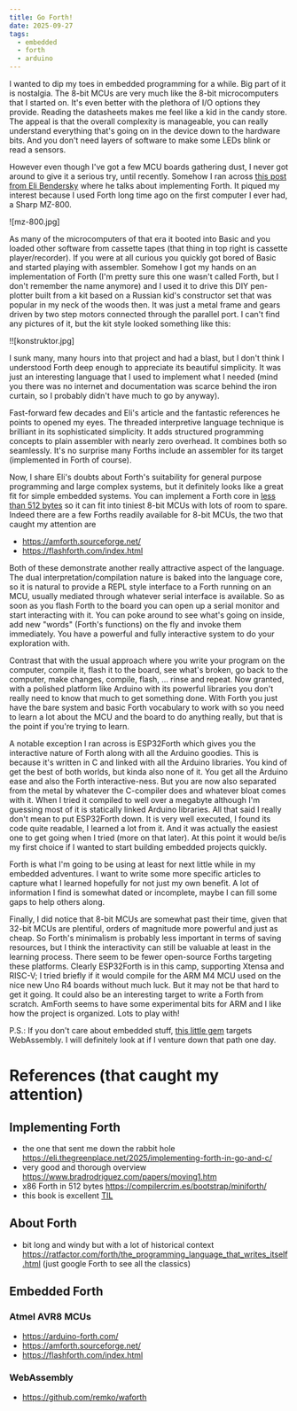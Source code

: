 ```yaml
---
title: Go Forth!
date: 2025-09-27
tags:
  - embedded
  - forth
  - arduino
---
```


I wanted to dip my toes in embedded programming for a while. Big part of it is nostalgia.
The 8-bit MCUs are very much like the 8-bit microcomputers that I started on. It's even better with the plethora of I/O options they provide. Reading the datasheets makes me feel like a kid in the candy store.
The appeal is that the overall complexity is manageable, you can really understand everything that's going on in the device down to the hardware bits. And you don't need layers of software to make some LEDs blink or read a sensors.

However even though I've got a few MCU boards gathering dust, I never got around to give it a serious try, until recently. Somehow I ran across [this post from Eli Bendersky](https://eli.thegreenplace.net/2025/implementing-forth-in-go-and-c/) where he talks about implementing Forth. It piqued my interest because I used Forth long time ago on the first computer I ever had, a Sharp MZ-800.

![mz-800.jpg]

 As many of the microcomputers of that era it booted into Basic and you loaded other software from cassette tapes (that thing in top right is cassette player/recorder). If you were at all curious you quickly got bored of Basic and started playing with assembler. Somehow I got my hands on an implementation of Forth (I'm pretty sure this one wasn't called Forth, but I don't remember the name anymore) and I used it to drive this DIY pen-plotter built from a kit based on a Russian kid's constructor set that was popular in my neck of the woods then. It was just a metal frame and gears driven by two step motors connected through the parallel port. I can't find any pictures of it, but the kit style looked something like this:

!![konstruktor.jpg]

I sunk many, many hours into that project and had a blast, but I don't think I understood Forth deep enough to appreciate its beautiful simplicity. It was just an interesting language that I used to implement what I needed (mind you there was no internet and documentation was scarce behind the iron curtain, so I probably didn't have much to go by anyway).

Fast-forward few decades and Eli's article and the fantastic references he points to opened my eyes. The threaded interpretive language technique is brilliant in its sophisticated simplicity. It adds structured programming concepts to plain assembler with nearly zero overhead. It combines both so seamlessly. It's no surprise many Forths include an assembler for its target (implemented in Forth of course).

Now, I share Eli's doubts about Forth's suitability for general purpose programming and large complex systems, but it definitely looks like a great fit for simple embedded systems. You can implement a Forth core in [less than 512 bytes](https://compilercrim.es/bootstrap/miniforth/) so it can fit into tiniest 8-bit MCUs with lots of room to spare. Indeed there are a few Forths readily available for 8-bit MCUs, the two that caught my attention are

* https://amforth.sourceforge.net/
* https://flashforth.com/index.html

Both of these demonstrate another really attractive aspect of the language. The dual interpretation/compilation nature is baked into the language core, so it is natural to provide a REPL style interface to a Forth running on an MCU, usually mediated through whatever serial interface is available. So as soon as you flash Forth to the board you can open up a serial monitor and start interacting with it. You can poke around to see what's going on inside, add new "words" (Forth's functions) on the fly and invoke them immediately. You have a powerful and fully interactive system to do your exploration with.

Contrast that with the usual approach where you write your program on the computer, compile it, flash it to the board, see what's broken, go back to the computer, make changes, compile, flash, ... rinse and repeat. Now granted, with a polished platform like Arduino with its powerful libraries you don't really need to know that much to get something done. With Forth you just have the bare system and basic Forth vocabulary to work with so you need to learn a lot about the MCU and the board to do anything really, but that is the point if you're trying to learn.

A notable exception I ran across is ESP32Forth which gives you the interactive nature of Forth along with all the Arduino goodies. This is because it's written in C and linked with all the Arduino libraries. You kind of get the best of both worlds, but kinda also none of it. You get all the Arduino ease and also the Forth interactive-ness. But you are now also separated from the metal by whatever the C-compiler does and whatever bloat comes with it. When I tried it compiled to well over a megabyte although I'm guessing most of it is statically linked Arduino libraries. All that said I really don't mean to put ESP32Forth down. It is very well executed, I found its code quite readable, I learned a lot from it. And it was actually the easiest one to get going when I tried (more on that later). At this point it would be/is my first choice if I wanted to start building embedded projects quickly.

Forth is what I'm going to be using at least for next little while in my embedded adventures. I want to write some more specific articles to capture what I learned hopefully for not just my own benefit. A lot of information I find is somewhat dated or incomplete, maybe I can fill some gaps to help others along.

Finally, I did notice that 8-bit MCUs are somewhat past their time, given that 32-bit MCUs are plentiful, orders of magnitude more powerful and just as cheap. So Forth's minimalism is probably less important in terms of saving resources, but I think the interactivity can still be valuable at least in the learning process. There seem to be fewer open-source Forths targeting these platforms. Clearly ESP32Forth is in this camp, supporting Xtensa and RISC-V; I tried briefly if it would compile for the ARM M4 MCU used on the nice new Uno R4 boards without much luck. But it may not be that hard to get it going. It could also be an interesting target to write a Forth from scratch. AmForth seems to have some experimental bits for ARM and I like how the project is organized. Lots to play with!

P.S.: If you don't care about embedded stuff, [this little gem](https://github.com/remko/waforth) targets WebAssembly. I will definitely look at if I venture down that path one day.


# References (that caught my attention)

## Implementing Forth
* the one that sent me down the rabbit hole https://eli.thegreenplace.net/2025/implementing-forth-in-go-and-c/
* very good and thorough overview https://www.bradrodriguez.com/papers/moving1.htm
* x86 Forth in 512 bytes https://compilercrim.es/bootstrap/miniforth/
* this book is excellent [TIL](https://archive.org/details/R.G.LoeligerThreadedInterpretiveLanguagesTheirDesignAndImplementationByteBooks1981)


## About Forth
* bit long and windy but with a lot of historical context https://ratfactor.com/forth/the_programming_language_that_writes_itself.html
(just google Forth to see all the classics)

## Embedded Forth

### Atmel AVR8 MCUs
* https://arduino-forth.com/
* https://amforth.sourceforge.net/
* https://flashforth.com/index.html

### WebAssembly
* https://github.com/remko/waforth